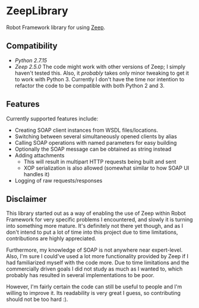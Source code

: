 # ZeepLibrary
Robot Framework library for using [Zeep](https://python-zeep.readthedocs.io/en/master).

## Compatibility
- _Python 2.7.15_
- _Zeep 2.5.0_
The code might work with other versions of Zeep; I simply haven't tested this. Also, it _probably_ takes only minor tweaking to get it to work with Python 3. Currently I don't have the time nor intention to refactor the code to be compatible with both Python 2 and 3.

## Features
Currently supported features include:
- Creating SOAP client instances from WSDL files/locations.
- Switching between several simultaneously opened clients by alias
- Calling SOAP operations with named parameters for easy building
- Optionally the SOAP message can be obtained as string instead
- Adding attachments
  - This will result in multipart HTTP requests being built and sent
  - XOP serialization is also allowed (somewhat similar to how SOAP UI handles it)
- Logging of raw requests/responses

## Disclaimer
This library started out as a way of enabling the use of Zeep within Robot Framework for very specific problems I encountered, and slowly it is turning into something more mature. It's definitely not there yet though, and as I don't intend to put a lot of time into this project due to time limitations, contributions are highly appreciated.

Furthermore, my knowledge of SOAP is not anywhere near expert-level. Also, I'm sure I could've used a lot more functionality provided by Zeep if I had familiarized myself with the code more. Due to time limitations and the commercially driven goals I did not study as much as I wanted to, which probably has resulted in several implementations to be poor.

However, I'm fairly certain the code can still be useful to people and I'm willing to improve it. Its readability is very great I guess, so contributing should not be too hard :).
